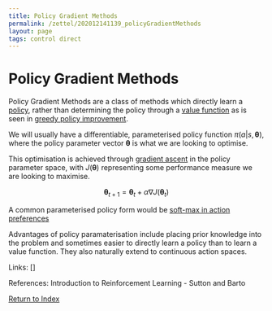 ```yaml
---
title: Policy Gradient Methods
permalink: /zettel/202012141139_policyGradientMethods
layout: page
tags: control direct
---
```

# Policy Gradient Methods

Policy Gradient Methods are a class of methods which directly learn 
a [policy](202011242107_rlPolicy), rather than determining the policy through a 
[value function](202011221845_valueFunctions) as is seen in [greedy policy improvement](202011292245_greedyPolicy).

We will usually have a differentiable, parameterised policy function $\pi(a|s, \boldsymbol{\theta})$, 
where the policy parameter vector $\boldsymbol{\theta}$ is what we are looking to optimise. 

This optimisation is achieved through [gradient ascent](TODOs) in the policy parameter space, with 
$J(\boldsymbol{\theta})$ representing some performance measure we are looking to maximise. 

$$
\boldsymbol{\theta}_{t+1} = \boldsymbol{\theta}_{t} + \alpha \nabla J(\boldsymbol{\theta}_{t})
$$

A common parameterised policy form would be [soft-max in action preferences](202012141156_softmaxActionPreferences)

Advantages of policy paramaterisation include placing prior knowledge into the problem and sometimes
easier to directly learn a policy than to learn a value function. They also naturally extend to continuous 
action spaces.

Links: []

References: Introduction to Reinforcement Learning - Sutton and Barto

[Return to Index](index)